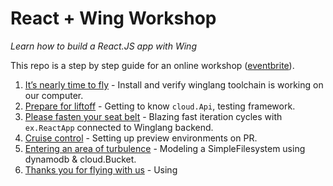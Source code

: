# React + Wing Workshop

_Learn how to build a React.JS app with Wing_



This repo is a step by step guide for an online workshop ([eventbrite](https://www.eventbrite.com/e/winglang-react-workshop-tickets-754616256537)).


1. [It’s nearly time to fly](./01-setup.md) - Install and verify winglang toolchain is working on our computer.
2. [Prepare for liftoff](./02-api.md) - Getting to know `cloud.Api`, testing framework.
3. [Please fasten your seat belt](./03-react.md) - Blazing fast iteration cycles with `ex.ReactApp` connected to Winglang backend.
4. [Cruise control](./04-preview.md) - Setting up preview environments on PR.
5. [Entering an area of turbulence](./05-db.md) - Modeling a SimpleFilesystem using dynamodb  & cloud.Bucket.
6. [Thanks you for flying with us](./06-wrap.md) - Using 
